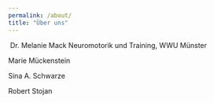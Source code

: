 ```yaml
---
permalink: /about/
title: "Über uns"
---
```


<img src="{{ site.url }}{{ site.baseurl }}/assets/images/Passbild.jpg" alt="" class="full">
Dr. Melanie Mack
Neuromotorik und Training, WWU Münster

Marie Mückenstein

Sina A. Schwarze

Robert Stojan



